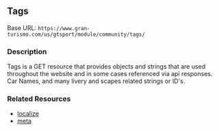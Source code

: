 ## Tags

Base URL: `https://www.gran-turismo.com/us/gtsport/module/community/tags/`

### Description
Tags is a GET resource that provides objects and strings that are used throughout the website and in some cases referenced via api responses.
Car Names, and many livery and scapes related strings or ID's.

### Related Resources
* [localize](localize.md)
* [meta](meta.md)

